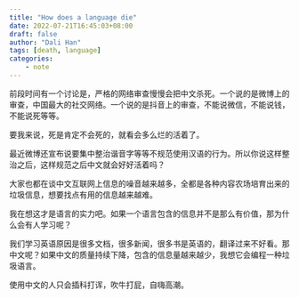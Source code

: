 ```yaml
---
title: "How does a language die"
date: 2022-07-21T16:45:03+08:00
draft: false
author: "Dali Han"
tags: [death, language]
categories:
    - note
---
```


前段时间有一个讨论是，严格的网络审查慢慢会把中文杀死。一个说的是微博上的审查，中国最大的社交网络。一个说的是抖音上的审查，不能说微信，不能说钱，不能说死等等。

要我来说，死是肯定不会死的，就看会多么烂的活着了。

最近微博还宣布说要集中整治谐音字等等不规范使用汉语的行为。所以你说这样整治之后，这样规范之后中文就会好好活着吗？

大家也都在谈中文互联网上信息的噪音越来越多，全都是各种内容农场培育出来的垃圾信息，想要找点有用的信息越来越难。

我在想这才是语言的实力吧。如果一个语言包含的信息并不是那么有价值，那为什么会有人学习呢？

我们学习英语原因是很多文档，很多新闻，很多书是英语的，翻译过来不好看。那中文呢？如果中文的质量持续下降，包含的信息量越来越少，我想它会编程一种垃圾语言。

使用中文的人只会插科打诨，吹牛打屁，自嗨高潮。
